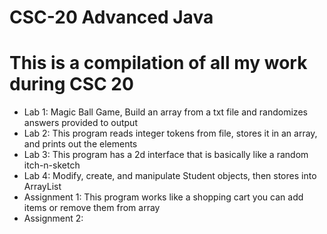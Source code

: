 # CSC-20 Advanced Java
# This is a compilation of all my work during CSC 20

- Lab 1: Magic Ball Game, Build an array from a txt file and randomizes answers provided to output
- Lab 2: This program reads integer tokens from file, stores it in an array, and prints out the elements
- Lab 3: This program has a 2d interface that is basically like a random itch-n-sketch
- Lab 4: Modify, create, and manipulate Student objects, then stores into ArrayList
- Assignment 1: This program works like a shopping cart you can add items or remove them from array
- Assignment 2: 

